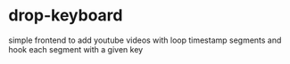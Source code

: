 # drop-keyboard
simple frontend to add youtube videos with loop timestamp segments and hook each segment with a given key
